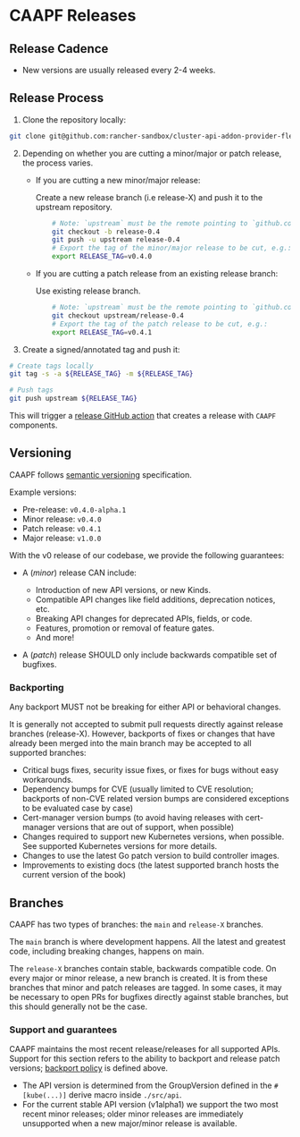 # CAAPF Releases

## Release Cadence

- New versions are usually released every 2-4 weeks.

## Release Process

1. Clone the repository locally:

```bash
git clone git@github.com:rancher-sandbox/cluster-api-addon-provider-fleet.git
```

2. Depending on whether you are cutting a minor/major or patch release, the process varies.

    * If you are cutting a new minor/major release:

        Create a new release branch (i.e release-X) and push it to the upstream repository.

        ```bash
            # Note: `upstream` must be the remote pointing to `github.com/rancher-sandbox/cluster-api-addon-provider-fleet`.
            git checkout -b release-0.4
            git push -u upstream release-0.4
            # Export the tag of the minor/major release to be cut, e.g.:
            export RELEASE_TAG=v0.4.0
        ```
    * If you are cutting a patch release from an existing release branch:

        Use existing release branch.

        ```bash
            # Note: `upstream` must be the remote pointing to `github.com/rancher-sandbox/cluster-api-addon-provider-fleet`
            git checkout upstream/release-0.4
            # Export the tag of the patch release to be cut, e.g.:
            export RELEASE_TAG=v0.4.1
        ```
3. Create a signed/annotated tag and push it:

```bash
# Create tags locally
git tag -s -a ${RELEASE_TAG} -m ${RELEASE_TAG}

# Push tags
git push upstream ${RELEASE_TAG}
```

This will trigger a [release GitHub action](https://github.com/rancher-sandbox/cluster-api-addon-provider-fleet/actions/workflows/release.yaml) that creates a release with `CAAPF` components.

## Versioning

CAAPF follows [semantic versioning](https://semver.org/) specification.

Example versions:
- Pre-release: `v0.4.0-alpha.1`
- Minor release: `v0.4.0`
- Patch release: `v0.4.1`
- Major release: `v1.0.0`

With the v0 release of our codebase, we provide the following guarantees:

- A (*minor*) release CAN include:
  - Introduction of new API versions, or new Kinds.
  - Compatible API changes like field additions, deprecation notices, etc.
  - Breaking API changes for deprecated APIs, fields, or code.
  - Features, promotion or removal of feature gates.
  - And more!

- A (*patch*) release SHOULD only include backwards compatible set of bugfixes.

### Backporting

Any backport MUST not be breaking for either API or behavioral changes.

It is generally not accepted to submit pull requests directly against release branches (release-X). However, backports of fixes or changes that have already been merged into the main branch may be accepted to all supported branches:

- Critical bugs fixes, security issue fixes, or fixes for bugs without easy workarounds.
- Dependency bumps for CVE (usually limited to CVE resolution; backports of non-CVE related version bumps are considered exceptions to be evaluated case by case)
- Cert-manager version bumps (to avoid having releases with cert-manager versions that are out of support, when possible)
- Changes required to support new Kubernetes versions, when possible. See supported Kubernetes versions for more details.
- Changes to use the latest Go patch version to build controller images.
- Improvements to existing docs (the latest supported branch hosts the current version of the book)

## Branches

CAAPF has two types of branches: the `main` and `release-X` branches.

The `main` branch is where development happens. All the latest and greatest code, including breaking changes, happens on main.

The `release-X` branches contain stable, backwards compatible code. On every major or minor release, a new branch is created. It is from these branches that minor and patch releases are tagged. In some cases, it may be necessary to open PRs for bugfixes directly against stable branches, but this should generally not be the case.

### Support and guarantees

CAAPF maintains the most recent release/releases for all supported APIs. Support for this section refers to the ability to backport and release patch versions; [backport policy](#backporting) is defined above.

- The API version is determined from the GroupVersion defined in the `#[kube(...)]` derive macro inside `./src/api`.
- For the current stable API version (v1alpha1) we support the two most recent minor releases; older minor releases are immediately unsupported when a new major/minor release is available.
